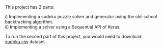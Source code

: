 This project has 2 parts:

i) Implementing a sudoku puzzle solver and generator using the old-school backtracking algorithm.  
ii) Implementing a solver using a Sequential API of Keras.

To run the second part of this project, you would need to download [sudoku.csv](https://www.kaggle.com/datasets/rohanrao/sudoku) dataset

